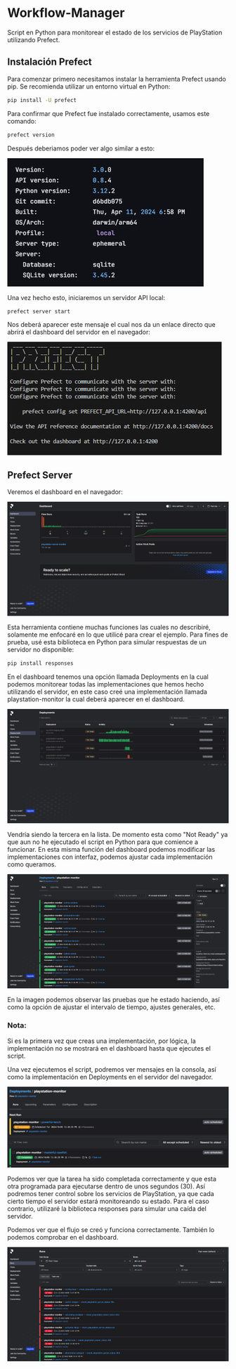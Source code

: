 # Workflow-Manager
 Script en Python para monitorear el estado de los servicios de PlayStation utilizando Prefect.

## Instalación Prefect
Para comenzar primero necesitamos instalar la herramienta Prefect usando pip. Se
recomienda utilizar un entorno virtual en Python:
```bash
pip install -U prefect
```
Para confirmar que Prefect fue instalado correctamente, usamos este comando:
```bash
prefect version
```
Después deberiamos poder ver algo similar a esto:

![Tutorial](images/3.png)

Una vez hecho esto, iniciaremos un servidor API local:
```bash
prefect server start
```
Nos deberá aparecer este mensaje el cual nos da un enlace directo que abrirá el dashboard del servidor en el navegador:

![Tutorial1](images/5.png)

## Prefect Server
Veremos el dashboard en el navegador:

![Tutorial2](images/6.png)

Esta herramienta contiene muchas funciones las cuales no describiré, solamente me enfocaré en lo que utilicé para crear el ejemplo.
Para fines de prueba, usé esta biblioteca en Python para simular respuestas de un servidor no disponible:
```bash
pip install responses
```
En el dashboard tenemos una opción llamada Deployments en la cual podemos monitorear todas las implementaciones que hemos hecho utilizando el servidor, en este caso creé una implementación llamada playstation-monitor la cual deberá aparecer en el dashboard.

![Tutorial3](images/8.png)

Vendría siendo la tercera en la lista.
De momento esta como "Not Ready" ya que aun no he ejecutado el script en Python para que comience a funcionar.
En esta misma función del dashboard podemos modificar las implementaciones con interfaz, podemos ajustar cada implementación como queramos.

![Tutorial4](images/9.png)

En la imagen podemos observar las pruebas que he estado haciendo, así como la opción de ajustar el intervalo de tiempo, ajustes generales, etc.

### Nota:
Si es la primera vez que creas una implementación, por lógica, la implementación no se mostrará en el dashboard hasta que ejecutes el script.


Una vez ejecutemos el script, podremos ver mensajes en la consola, así como la implementación en Deployments en el servidor del navegador.

![Tutorial5](images/13.png)

Podemos ver que la tarea ha sido completada correctamente y que esta otra programada para ejecutarse dentro de unos segundos (30).
Así podremos tener control sobre los servicios de PlayStation, ya que cada cierto tiempo el servidor estará monitoreando su estado. 
Para el caso contrario, utilizaré la biblioteca responses para simular una caída del servidor.


Podemos ver que el flujo se creó y funciona correctamente.
También lo podemos comprobar en el dashboard.

![Tutorial5](images/10.png)

